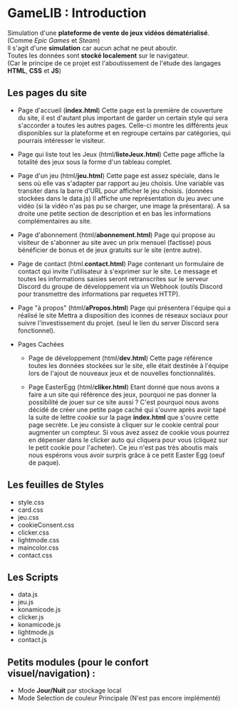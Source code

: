 # GameLIB : Introduction

Simulation d'une __plateforme de vente de jeux vidéos dématérialisé__.  
(Comme *Epic Games* et *Steam*)  
Il s'agit d'une **simulation** car aucun achat ne peut aboutir.  
Toutes les données sont **stocké localement** sur le navigateur.  
(Car le principe de ce projet est l'aboutissement de l'étude des langages **HTML**, **CSS** et **JS**)  

## Les pages du site
+ Page d'accueil (**index.html**)
Cette page est la première de couverture du site,
il est d'autant plus important de garder un certain
style qui sera s'accorder a toutes les autres pages.
Celle-ci montre les différents jeux disponibles sur la plateforme
et en regroupe certains par catégories, qui pourrais intéresser le
visiteur.

+ Page qui liste tout les Jeux (html/**listeJeux.html**)
Cette page affiche la totalité des jeux sous la forme d'un tableau complet.

+ Page d'un jeu (html/**jeu.html**)
Cette page est assez spéciale, dans le sens où elle vas s'adapter
par rapport au jeu choisis. Une variable vas transiter dans la barre d'URL pour afficher
le jeu choisis. (données stockées dans le data.js)
Il affiche une représentation du jeu avec une vidéo (si la vidéo n'as pas pu se charger,
une image la présentara). A sa droite une petite section de description et en bas les informations
complémentaires au site.

+ Page d'abonnement (html/**abonnement.html**)
Page qui propose au visiteur de s'abonner au site
avec un prix mensuel (factisse) pous bénéficier de
bonus et de jeux gratuits sur le site (entre autre).

+ Page de contact (html.**contact.html**)
Page contenant un formulaire de contact qui invite l'utilisateur
à s'exprimer sur le site. Le message et toutes les informations
saisies seront retranscrites sur le serveur Discord du groupe
de développement via un Webhook (outils Discord pour transmettre des
informations par requetes HTTP).

+ Page "à propos" (html/**aPropos.html**)
Page qui présentera l'équipe qui a réalisé le site
Mettra a disposition des iconnes de réseaux sociaux pour
suivre l'investissement du projet. (seul le lien du server Discord sera fonctionnel).

+ Pages Cachées
	+ Page de développement (html/**dev.html**)
	Cette page référence toutes les données stockées sur le site,
	elle était destinée à l'équipe lors de l'ajout de nouveaux jeux et
	de nouvelles fonctionnalités.

	+ Page EasterEgg (html/**cliker.html**)
	Etant donné que nous avons a faire a un site qui référence des jeux,
	pourquoi ne pas donner la possibilité de jouer sur ce site aussi ?
	C'est pourquoi nous avons décidé de créer une petite page caché qui
	s'ouvre après avoir tapé la suite de lettre *cookie*
	sur la page **index.html** que s'ouvre cette page secrète.
	Le jeu consiste à cliquer sur le cookie central pour augmenter un
	compteur. Si vous avez assez de cookie vous pourrez en dépenser dans
	le clicker auto qui cliquera pour vous (cliquez sur le petit cookie pour l'acheter).
	Ce jeu n'est pas très aboutis mais nous espérons vous avoir surpris grâce à ce petit
	Easter Egg (oeuf de paque).

## Les feuilles de Styles
+ style.css
+ card.css
+ jeu.css
+ cookieConsent.css
+ clicker.css
+ lightmode.css
+ maincolor.css
+ contact.css

## Les Scripts
+ data.js
+ jeu.js
+ konamicode.js
+ clicker.js
+ konamicode.js
+ lightmode.js
+ contact.js

## Petits modules (pour le confort visuel/navigation) :
+ Mode **Jour/Nuit** par stockage local
+ Mode Selection de couleur Principale (N'est pas encore implémenté)